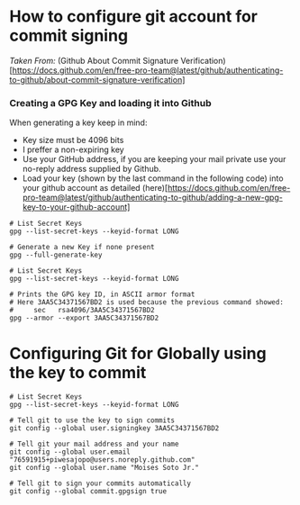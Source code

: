# How to configure git account for commit signing

*Taken From:* (Github About Commit Signature Verification)[https://docs.github.com/en/free-pro-team@latest/github/authenticating-to-github/about-commit-signature-verification]

### Creating a GPG Key and loading it into Github

When generating a key keep in mind:
- Key size must be 4096 bits
- I preffer a non-expiring key
- Use your GitHub address, if you are keeping your mail private use your no-reply address supplied by Github.
- Load your key (shown by the last command in the following code) into your github account as detailed (here)[https://docs.github.com/en/free-pro-team@latest/github/authenticating-to-github/adding-a-new-gpg-key-to-your-github-account]

```
# List Secret Keys
gpg --list-secret-keys --keyid-format LONG

# Generate a new Key if none present
gpg --full-generate-key

# List Secret Keys
gpg --list-secret-keys --keyid-format LONG

# Prints the GPG key ID, in ASCII armor format
# Here 3AA5C34371567BD2 is used because the previous command showed: 
#     sec   rsa4096/3AA5C34371567BD2
gpg --armor --export 3AA5C34371567BD2
```

# Configuring Git for Globally using the key to commit

```
# List Secret Keys
gpg --list-secret-keys --keyid-format LONG

# Tell git to use the key to sign commits
git config --global user.signingkey 3AA5C34371567BD2

# Tell git your mail address and your name
git config --global user.email "76591915+piwesajopo@users.noreply.github.com"
git config --global user.name "Moises Soto Jr."

# Tell git to sign your commits automatically
git config --global commit.gpgsign true
```

